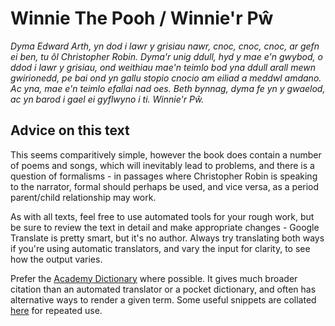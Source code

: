 # Winnie The Pooh / Winnie'r Pŵ

  _Dyma Edward Arth, yn dod i lawr y grisiau nawr, cnoc, cnoc, cnoc, ar gefn ei
  ben, tu ôl Christopher Robin. Dyma'r unig ddull, hyd y mae e'n gwybod, o ddod i
  lawr y grisiau, ond weithiau mae'n teimlo bod yna ddull arall mewn gwirionedd,
  pe bai ond yn gallu stopio cnocio am eiliad a meddwl amdano. Ac yna, mae e'n
  teimlo efallai nad oes. Beth bynnag, dyma fe yn y gwaelod, ac yn barod i gael ei
  gyflwyno i ti. Winnie'r Pŵ._

## Advice on this text

This seems comparitively simple, however the book does contain a number of poems and songs, which will inevitably lead to problems, and there is a question of formalisms - in passages where Christopher Robin is speaking to the narrator, formal should perhaps be used, and vice versa, as a period parent/child relationship may work.

As with all texts, feel free to use automated tools for your rough work, but be sure to review the text in detail and make appropriate changes - Google Translate is pretty smart, but it's no author. Always try translating both ways if you're using automatic translators, and vary the input for clarity, to see how the output varies.

Prefer the [Academy Dictionary](https://geiriaduracademi.org/?lang=en) where possible. It gives much broader citation than an automated translator or a pocket dictionary, and often has alternative ways to render a given term. Some useful snippets are collated [here](USEFUL_SNIPPETS.md) for repeated use.


